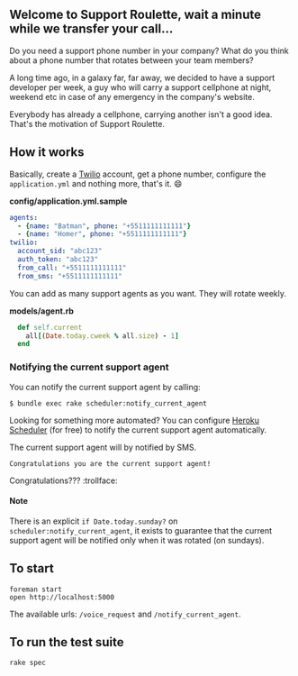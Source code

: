 ## Welcome to Support Roulette, wait a minute while we transfer your call…

Do you need a support phone number in your company? What do you think about a phone number that rotates between your team members?

A long time ago, in a galaxy far, far away, we decided to have a support developer per week, a guy who will carry a support cellphone at night, weekend etc in case of any emergency in the company's website.

Everybody has already a cellphone, carrying another isn't a good idea. That's the motivation of Support Roulette.

## How it works

Basically, create a [Twilio](http://www.twilio.com) account, get a phone number, configure the `application.yml` and nothing more, that's it. :smile:

**config/application.yml.sample**

```yaml
agents:
  - {name: "Batman", phone: "+5511111111111"}
  - {name: "Homer", phone: "+5511111111111"}
twilio:
  account_sid: "abc123"
  auth_token: "abc123"
  from_call: "+5511111111111"
  from_sms: "+5511111111111"
```

You can add as many support agents as you want. They will rotate weekly.

**models/agent.rb**

```ruby
  def self.current
    all[(Date.today.cweek % all.size) - 1]
  end
```


### Notifying the current support agent

You can notify the current support agent by calling:

```shell
$ bundle exec rake scheduler:notify_current_agent
```

Looking for something more automated? You can configure [Heroku Scheduler](https://addons.heroku.com/scheduler) (for free) to notify the current support agent automatically.

The current support agent will by notified by SMS.

`Congratulations you are the current support agent!`

Congratulations??? :trollface:

#### Note

There is an explicit `if Date.today.sunday?` on `scheduler:notify_current_agent`, it exists to guarantee that the current support agent will be notified only when it was rotated (on sundays).

## To start

```shell
foreman start
open http://localhost:5000
```

The available urls: `/voice_request` and `/notify_current_agent`.

## To run the test suite

```shell
rake spec
```


